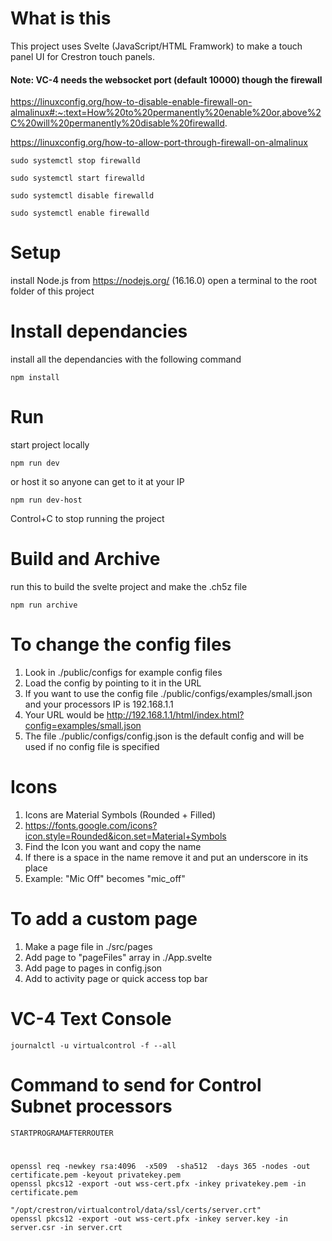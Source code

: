 # What is this

This project uses Svelte (JavaScript/HTML Framwork) to make a touch panel UI for Crestron touch panels.


#### Note: VC-4 needs the websocket port (default 10000) though the firewall

https://linuxconfig.org/how-to-disable-enable-firewall-on-almalinux#:~:text=How%20to%20permanently%20enable%20or,above%2C%20will%20permanently%20disable%20firewalld.

https://linuxconfig.org/how-to-allow-port-through-firewall-on-almalinux

```
sudo systemctl stop firewalld
```
```
sudo systemctl start firewalld
```
```
sudo systemctl disable firewalld
```
```
sudo systemctl enable firewalld
```


# Setup

install Node.js from https://nodejs.org/ (16.16.0)
open a terminal to the root folder of this project


# Install dependancies

install all the dependancies with the following command

```
npm install
```


# Run

start project locally

```
npm run dev
```

or host it so anyone can get to it at your IP

```
npm run dev-host
```

Control+C to stop running the project


# Build and Archive

run this to build the svelte project and make the .ch5z file

```
npm run archive
```


# To change the config files
1. Look in ./public/configs for example config files
2. Load the config by pointing to it in the URL
3. If you want to use the config file ./public/configs/examples/small.json and your processors IP is 192.168.1.1
4. Your URL would be http://192.168.1.1/html/index.html?config=examples/small.json
5. The file ./public/configs/config.json is the default config and will be used if no config file is specified 


# Icons
1. Icons are Material Symbols (Rounded + Filled)
2. https://fonts.google.com/icons?icon.style=Rounded&icon.set=Material+Symbols
3. Find the Icon you want and copy the name
4. If there is a space in the name remove it and put an underscore in its place
5. Example: "Mic Off" becomes "mic_off"


# To add a custom page

1. Make a page file in ./src/pages
2. Add page to "pageFiles" array in ./App.svelte 
3. Add page to pages in config.json
4. Add to activity page or quick access top bar


# VC-4 Text Console
```
journalctl -u virtualcontrol -f --all
```

# Command to send for Control Subnet processors
```
STARTPROGRAMAFTERROUTER
```


# 

```
openssl req -newkey rsa:4096  -x509  -sha512  -days 365 -nodes -out certificate.pem -keyout privatekey.pem
openssl pkcs12 -export -out wss-cert.pfx -inkey privatekey.pem -in certificate.pem

```

```
"/opt/crestron/virtualcontrol/data/ssl/certs/server.crt"
openssl pkcs12 -export -out wss-cert.pfx -inkey server.key -in server.csr -in server.crt

```